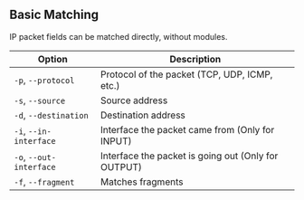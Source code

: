 ## Basic Matching

IP packet fields can be matched directly, without modules.

| Option                  | Description                                         |
| ----------------------- | --------------------------------------------------- |
| `-p`, `--protocol`      | Protocol of the packet (TCP, UDP, ICMP, etc.)       |
| `-s`, `--source`        | Source address                                      |
| `-d`, `--destination`   | Destination address                                 |
| `-i`, `--in-interface`  | Interface the packet came from (Only for INPUT)     |
| `-o`, `--out-interface` | Interface the packet is going out (Only for OUTPUT) |
| `-f`, `--fragment`      | Matches fragments                                   |
